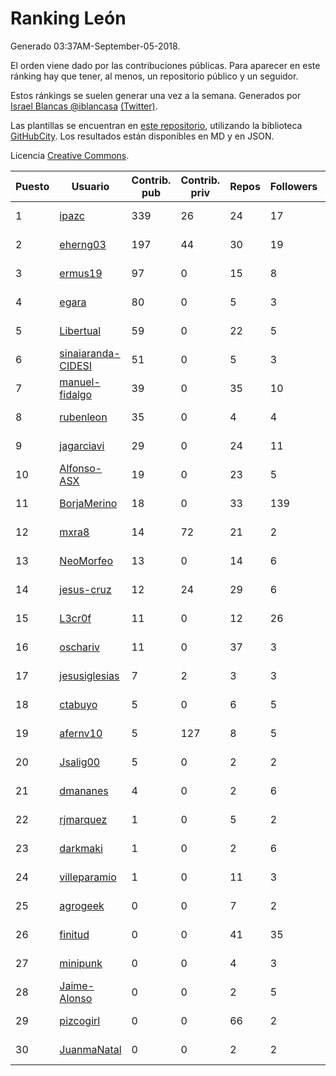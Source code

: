 # Ranking León

Generado 03:37AM-September-05-2018.

El orden viene dado por las contribuciones públicas. Para aparecer en este ránking hay que tener, al menos, un repositorio público y un seguidor.

Estos ránkings se suelen generar una vez a la semana. Generados por [Israel Blancas @iblancasa](https://github.com/iblancasa/) [(Twitter)](https://twitter.com/iblancasa).

Las plantillas se encuentran en [este repositorio](https://github.com/iblancasa/GH-Spanish-Ranking), utilizando la biblioteca [GitHubCity](https://github.com/iblancasa/GitHubCity). Los resultados están disponibles en MD y en JSON.

Licencia [Creative Commons](https://creativecommons.org/licenses/by/4.0/).

| Puesto   |  Usuario  | Contrib. pub | Contrib. priv |Repos| Followers | Desde |  Avatar  |
|----------|-----------|--------------|---------------|-----|-----------|-------|----------|
|1|[ipazc](https://github.com/ipazc)|339|26|24|17|2014-03-03|![ipazc]()|
|2|[eherng03](https://github.com/eherng03)|197|44|30|19|2016-03-03|![eherng03]()|
|3|[ermus19](https://github.com/ermus19)|97|0|15|8|2012-12-14|![ermus19]()|
|4|[egara](https://github.com/egara)|80|0|5|3|2015-08-07|![egara]()|
|5|[Libertual](https://github.com/Libertual)|59|0|22|5|2014-11-17|![Libertual]()|
|6|[sinaiaranda-CIDESI](https://github.com/sinaiaranda-CIDESI)|51|0|5|3|2018-01-11|![sinaiaranda-CIDESI]()|
|7|[manuel-fidalgo](https://github.com/manuel-fidalgo)|39|0|35|10|2016-02-05|![manuel-fidalgo]()|
|8|[rubenleon](https://github.com/rubenleon)|35|0|4|4|2017-06-08|![rubenleon]()|
|9|[jagarciavi](https://github.com/jagarciavi)|29|0|24|11|2012-05-07|![jagarciavi]()|
|10|[Alfonso-ASX](https://github.com/Alfonso-ASX)|19|0|23|5|2012-01-11|![Alfonso-ASX]()|
|11|[BorjaMerino](https://github.com/BorjaMerino)|18|0|33|139|2012-05-03|![BorjaMerino]()|
|12|[mxra8](https://github.com/mxra8)|14|72|21|2|2015-12-14|![mxra8]()|
|13|[NeoMorfeo](https://github.com/NeoMorfeo)|13|0|14|6|2013-03-04|![NeoMorfeo]()|
|14|[jesus-cruz](https://github.com/jesus-cruz)|12|24|29|6|2016-03-04|![jesus-cruz]()|
|15|[L3cr0f](https://github.com/L3cr0f)|11|0|12|26|2016-02-25|![L3cr0f]()|
|16|[oschariv](https://github.com/oschariv)|11|0|37|3|2016-09-26|![oschariv]()|
|17|[jesusiglesias](https://github.com/jesusiglesias)|7|2|3|3|2015-02-27|![jesusiglesias]()|
|18|[ctabuyo](https://github.com/ctabuyo)|5|0|6|5|2015-08-12|![ctabuyo]()|
|19|[afernv10](https://github.com/afernv10)|5|127|8|5|2017-02-23|![afernv10]()|
|20|[Jsalig00](https://github.com/Jsalig00)|5|0|2|2|2018-02-20|![Jsalig00]()|
|21|[dmananes](https://github.com/dmananes)|4|0|2|6|2013-11-21|![dmananes]()|
|22|[rjmarquez](https://github.com/rjmarquez)|1|0|5|2|2010-05-30|![rjmarquez]()|
|23|[darkmaki](https://github.com/darkmaki)|1|0|2|6|2014-12-01|![darkmaki]()|
|24|[villeparamio](https://github.com/villeparamio)|1|0|11|3|2015-12-01|![villeparamio]()|
|25|[agrogeek](https://github.com/agrogeek)|0|0|7|2|2009-04-01|![agrogeek]()|
|26|[finitud](https://github.com/finitud)|0|0|41|35|2010-02-24|![finitud]()|
|27|[minipunk](https://github.com/minipunk)|0|0|4|3|2012-09-20|![minipunk]()|
|28|[Jaime-Alonso](https://github.com/Jaime-Alonso)|0|0|2|5|2014-01-28|![Jaime-Alonso]()|
|29|[pizcogirl](https://github.com/pizcogirl)|0|0|66|2|2014-09-26|![pizcogirl]()|
|30|[JuanmaNatal](https://github.com/JuanmaNatal)|0|0|2|2|2016-04-04|![JuanmaNatal]()|
